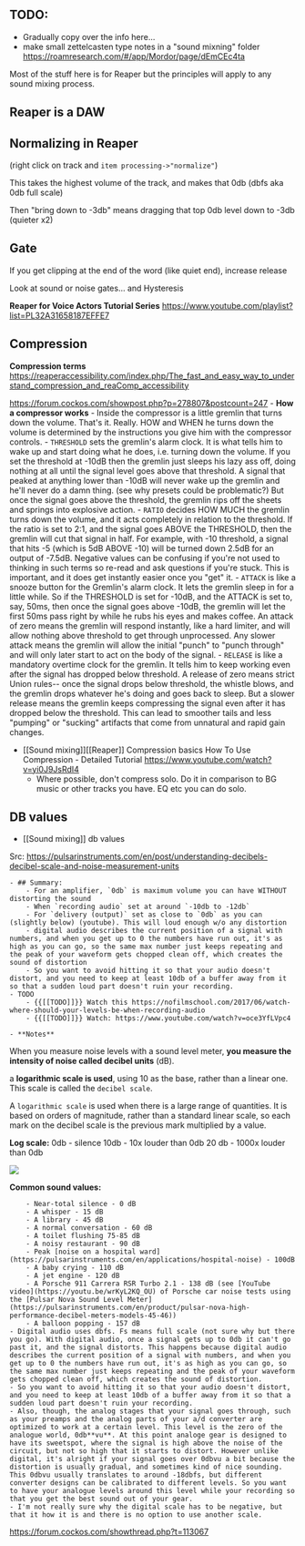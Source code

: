 

## TODO:
- Gradually copy over the info here...
- make small zettelcasten type notes in a "sound mixning" folder
https://roamresearch.com/#/app/Mordor/page/dEmCEc4ta


Most of the stuff here is for Reaper but the principles will apply to any sound
mixing process.

## Reaper is a DAW

## Normalizing in Reaper
(right click on track and `item processing->"normalize"`)

This takes the highest volume of the track, and makes that 0db (dbfs aka 0db full scale)

Then "bring down to -3db" means dragging that top 0db level down to -3db (quieter x2)

## Gate 
If you get clipping at the end of the word (like quiet end), increase release


Look at sound or noise gates... and Hysteresis

**Reaper for Voice Actors Tutorial Series**
https://www.youtube.com/playlist?list=PL32A31658187EFFE7

## Compression

**Compression terms**
https://reaperaccessibility.com/index.php/The_fast_and_easy_way_to_understand_compression_and_reaComp_accessibility



https://forum.cockos.com/showpost.php?p=278807&postcount=247
    - **How a compressor works**
    - Inside the compressor is a little gremlin that turns down the volume. That's it. Really. HOW and WHEN he turns down the volume is determined by the instructions you give him with the compressor controls.
    - `THRESHOLD` sets the gremlin's alarm clock. It is what tells him to wake up and start doing what he does, i.e. turning down the volume. If you set the threshold at -10dB then the gremlin just sleeps his lazy ass off, doing nothing at all until the signal level goes above that threshold. A signal that peaked at anything lower than -10dB will never wake up the gremlin and he'll never do a damn thing. (see why presets could be problematic?) But once the signal goes above the threshold, the gremlin rips off the sheets and springs into explosive action.
    - `RATIO` decides HOW MUCH the gremlin turns down the volume, and it acts completely in relation to the threshold. If the ratio is set to 2:1, and the signal goes ABOVE the THRESHOLD, then the gremlin will cut that signal in half. For example, with -10 threshold, a signal that hits -5 (which is 5dB ABOVE -10) will be turned down 2.5dB for an output of -7.5dB. Negative values can be confusing if you're not used to thinking in such terms so re-read and ask questions if you're stuck. This is important, and it does get instantly easier once you "get" it.
    - `ATTACK` is like a snooze button for the Gremlin's alarm clock. It lets the gremlin sleep in for a little while. So if the THRESHOLD is set for -10dB, and the ATTACK is set to, say, 50ms, then once the signal goes above -10dB, the gremlin will let the first 50ms pass right by while he rubs his eyes and makes coffee. An attack of zero means the gremlin will respond instantly, like a hard limiter, and will allow nothing above threshold to get through unprocessed. Any slower attack means the gremlin will allow the initial "punch" to "punch through" and will only later start to act on the body of the signal.
    - `RELEASE` is like a mandatory overtime clock for the gremlin. It tells him to keep working even after the signal has dropped below threshold. A release of zero means strict Union rules-- once the signal drops below threshold, the whistle blows, and the gremlin drops whatever he's doing and goes back to sleep. But a slower release means the gremlin keeps compressing the signal even after it has dropped below the threshold. This can lead to smoother tails and less "pumping" or "sucking" artifacts that come from unnatural and rapid gain changes.



- [[Sound mixing]][[Reaper]]
Compression basics
How To Use Compression - Detailed Tutorial
https://www.youtube.com/watch?v=yi0J9JsRdI4
    - Where possible, don't compress solo. Do it in comparison to BG music or other tracks you have. EQ etc you can do solo.


## DB values

- [[Sound mixing]]
db values

Src: https://pulsarinstruments.com/en/post/understanding-decibels-decibel-scale-and-noise-measurement-units

    - ## Summary:
        - For an amplifier, `0db` is maximum volume you can have WITHOUT distorting the sound
        - When `recording audio` set at around `-10db to -12db`
        - For `delivery (output)` set as close to `0db` as you can (slightly below) (youtube). This will loud enough w/o any distortion
        - digital audio describes the current position of a signal with numbers, and when you get up to 0 the numbers have run out, it's as high as you can go, so the same max number just keeps repeating and the peak of your waveform gets chopped clean off, which creates the sound of distortion
        - So you want to avoid hitting it so that your audio doesn't distort, and you need to keep at least 10db of a buffer away from it so that a sudden loud part doesn't ruin your recording.
    - TODO
        - {{[[TODO]]}} Watch this https://nofilmschool.com/2017/06/watch-where-should-your-levels-be-when-recording-audio
        - {{[[TODO]]}} Watch: https://www.youtube.com/watch?v=oce3YfLVpc4

    - **Notes**


When you measure noise levels with a sound level meter, **you measure the intensity of noise called decibel units** (dB).

a **logarithmic scale is used**, using 10 as the base, rather than a linear one. This scale is called the `decibel scale`.

A `logarithmic scale` is used when there is a large range of quantities. It is based on orders of magnitude, rather than a standard linear scale, so each mark on the decibel scale is the previous mark multiplied by a value.

**Log scale:**
0db - silence
10db - 10x louder than 0db
20 db - 1000x louder than 0db 

![](https://firebasestorage.googleapis.com/v0/b/firescript-577a2.appspot.com/o/imgs%2Fapp%2FMordor%2FOaNLZ8gzNh.png?alt=media&token=ec75c936-9726-4c9c-a386-74f2670e744d)


**Common sound values:**

        - Near-total silence - 0 dB
        - A whisper - 15 dB
        - A library - 45 dB
        - A normal conversation - 60 dB
        - A toilet flushing 75-85 dB
        - A noisy restaurant - 90 dB
        - Peak [noise on a hospital ward](https://pulsarinstruments.com/en/applications/hospital-noise) - 100dB
        - A baby crying - 110 dB
        - A jet engine - 120 dB
        - A Porsche 911 Carrera RSR Turbo 2.1 - 138 dB (see [YouTube video](https://youtu.be/wrKyL2KQ_OU) of Porsche car noise tests using the [Pulsar Nova Sound Level Meter](https://pulsarinstruments.com/en/product/pulsar-nova-high-performance-decibel-meters-models-45-46))
        - A balloon popping - 157 dB
    - Digital audio uses dbfs. Fs means full scale (not sure why but there you go). With digital audio, once a signal gets up to 0db it can't go past it, and the signal distorts. This happens because digital audio describes the current position of a signal with numbers, and when you get up to 0 the numbers have run out, it's as high as you can go, so the same max number just keeps repeating and the peak of your waveform gets chopped clean off, which creates the sound of distortion.
    - So you want to avoid hitting it so that your audio doesn't distort, and you need to keep at least 10db of a buffer away from it so that a sudden loud part doesn't ruin your recording.
    - Also, though, the analog stages that your signal goes through, such as your preamps and the analog parts of your a/d converter are optimized to work at a certain level. This level is the zero of the analogue world, 0db**vu**. At this point analoge gear is designed to have its sweetspot, where the signal is high above the noise of the circuit, but not so high that it starts to distort. However unlike digital, it's alright if your signal goes over 0dbvu a bit because the distortion is usually gradual, and sometimes kind of nice sounding. This 0dbvu usually translates to around -18dbfs, but different converter designs can be calibrated to different levels. So you want to have your analogue levels around this level while your recording so that you get the best sound out of your gear.
    - I'm not really sure why the digital scale has to be negative, but that it how it is and there is no option to use another scale.
https://forum.cockos.com/showthread.php?t=113067
